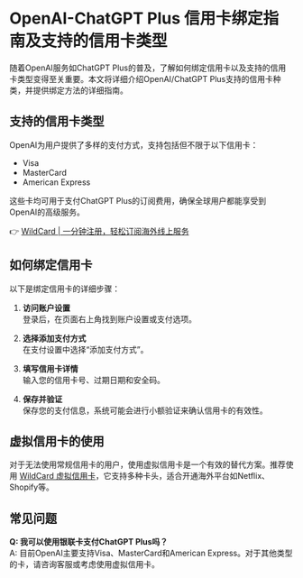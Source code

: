 # OpenAI-ChatGPT Plus 信用卡绑定指南及支持的信用卡类型

随着OpenAI服务如ChatGPT Plus的普及，了解如何绑定信用卡以及支持的信用卡类型变得至关重要。本文将详细介绍OpenAI/ChatGPT Plus支持的信用卡种类，并提供绑定方法的详细指南。

## 支持的信用卡类型

OpenAI为用户提供了多样的支付方式，支持包括但不限于以下信用卡：

- Visa
- MasterCard
- American Express

这些卡均可用于支付ChatGPT Plus的订阅费用，确保全球用户都能享受到OpenAI的高级服务。

👉 [WildCard | 一分钟注册，轻松订阅海外线上服务](https://bbtdd.com/WildCard)

## 如何绑定信用卡

以下是绑定信用卡的详细步骤：

1. **访问账户设置**  
   登录后，在页面右上角找到账户设置或支付选项。

2. **选择添加支付方式**  
   在支付设置中选择“添加支付方式”。

3. **填写信用卡详情**  
   输入您的信用卡号、过期日期和安全码。

4. **保存并验证**  
   保存您的支付信息，系统可能会进行小额验证来确认信用卡的有效性。

## 虚拟信用卡的使用

对于无法使用常规信用卡的用户，使用虚拟信用卡是一个有效的替代方案。推荐使用 [WildCard 虚拟信用卡](https://bbtdd.com/WildCard)，它支持多种卡头，适合开通海外平台如Netflix、Shopify等。

## 常见问题

**Q: 我可以使用银联卡支付ChatGPT Plus吗？**  
A: 目前OpenAI主要支持Visa、MasterCard和American Express。对于其他类型的卡，请咨询客服或考虑使用虚拟信用卡。
